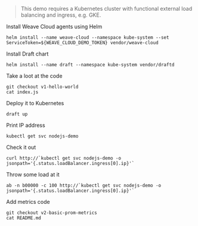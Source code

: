 > This demo requires a Kubernetes cluster with functional external load balancing and ingress, e.g. GKE. 

Install Weave Cloud agents using Helm

```
helm install --name weave-cloud --namespace kube-system --set ServiceToken=${WEAVE_CLOUD_DEMO_TOKEN} vendor/weave-cloud
```

Install Draft chart
```
helm install --name draft --namespace kube-system vendor/draftd
```

Take a loot at the code
```
git checkout v1-hello-world
cat index.js
```

Deploy it to Kubernetes
```
draft up
```

Print IP address
```
kubectl get svc nodejs-demo
```

Check it out
```
curl http://`kubectl get svc nodejs-demo -o jsonpath='{.status.loadBalancer.ingress[0].ip}'`
```

Throw some load at it
```
ab -n b00000 -c 100 http://`kubectl get svc nodejs-demo -o jsonpath='{.status.loadBalancer.ingress[0].ip}'`
```

Add metrics code
```
git checkout v2-basic-prom-metrics
cat README.md
```
